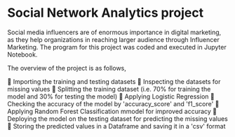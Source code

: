 # Social Network Analytics project
Social media influencers are of enormous importance in digital marketing, as they help organizations in reaching larger audience through Influencer Marketing. The program for this project was coded and executed in Jupyter Notebook.

The overview of the project is as follows,

 Importing the training and testing datasets
 Inspecting the datasets for missing values 
 Splitting the training dataset (i.e. 70% for training the model and 30% for testing the model)
 Applying Logistic Regression 
 Checking the accuracy of the model by 'accuracy_score' and 'f1_score'
 Applying Random Forest Classification mmodel for improved accuracy 
 Deploying the model on the testing dataset for predicting the missing values
 Storing the predicted values in a Dataframe and saving it in a 'csv' format 
